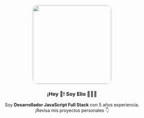 <p align="center" width="300">
  <img align="center" width="250" src="![209772002-57d17d76-301a-4cde-bb1a-c8fab0657394](https://github.com/eligarc/eligarc/assets/33938329/10d89bd4-f5e4-40ce-bb11-9f55eb245de5)" style="border-radius: 15px; box-shadow: 0 0 5px rgba(0, 0, 0, 0.2);" />
  <h3 align="center">¡Hey 👋! Soy Elio 👨🏻‍💻</h3>
</p>

<p align="center">Soy <strong>Desarrollador JavaScript Full Stack</strong> con 5 años experiencia.<br />¡Revisa mis proyectos personales 👇</p>
